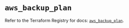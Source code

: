 # `aws_backup_plan`

Refer to the Terraform Registry for docs: [`aws_backup_plan`](https://registry.terraform.io/providers/hashicorp/aws/6.2.0/docs/resources/backup_plan).
